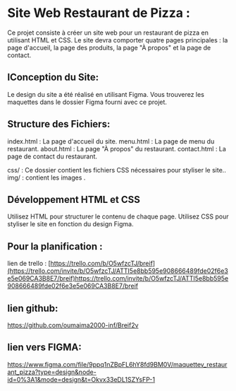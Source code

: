 # Site Web Restaurant de Pizza :
Ce projet consiste à créer un site web pour un restaurant de pizza en utilisant HTML et CSS. 
Le site devra comporter quatre pages principales : la page d'accueil, la page des produits, la page "À propos" et la page de contact. 
## lConception du Site:
Le design du site a été réalisé en utilisant Figma. Vous trouverez les maquettes  dans le dossier Figma fourni avec ce projet.
## Structure des Fichiers:
index.html : La page d'accueil du site.
menu.html : La page de menu du restaurant.
about.html : La page "À propos" du restaurant.
contact.html : La page de contact du restaurant.

css/ : Ce dossier contient les fichiers CSS nécessaires pour styliser le site..
img/ : contient les images .
## Développement HTML et CSS
Utilisez HTML pour structurer le contenu de chaque page.
Utilisez CSS pour styliser le site en fonction du design Figma.

## Pour la planification :
lien de trello : [https://trello.com/b/O5wfzcTJ/breif](https://trello.com/invite/b/O5wfzcTJ/ATTI5e8bb595e908666489fde02f6e3e5e069CA3B8E7/breif)https://trello.com/invite/b/O5wfzcTJ/ATTI5e8bb595e908666489fde02f6e3e5e069CA3B8E7/breif

## lien github:
https://github.com/oumaima2000-inf/Breif2v
## lien vers FIGMA:
https://www.figma.com/file/9ppq1nZBpFL6hY8fd9BM0V/maquettev_restaurant_pizza?type=design&node-id=0%3A1&mode=design&t=Okvx33eDL1SZYsFP-1
